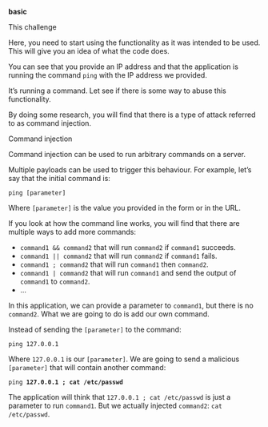**basic**

<div>
  <link rel="stylesheet" href="https://pentesterlab.com/onedark.min.css">
</div>

<div class="display-9 l-space-half fw-bold mb-1 text-uppercase">This challenge</div>

<p>Here, you need to start using the functionality as it was intended to be used. This will give you an idea of what the code does.</p>

<p>You can see that you provide an IP address and that the application is running the command <code class="code-alt">ping</code> with the IP address we provided.</p>

<p>It’s running a command. Let see if there is some way to abuse this functionality.</p>

<p>By doing some research, you will find that there is a type of attack referred to as command injection.</p>

<div class="display-9 l-space-half fw-bold mb-1 text-uppercase">Command injection</div>

<p>Command injection can be used to run arbitrary commands on a server. </p>

<p>Multiple payloads can be used to trigger this behaviour. For example, let’s say that the initial command is: </p>

<pre class="shadow"><code>ping [parameter]</code></pre>

<p>Where <code class="code-alt">[parameter]</code> is the value you provided in the form or in the URL.</p>

<p>If you look at how the command line works, you will find that there are multiple ways to add more commands:</p>

<ul>
  <li><code class="code-alt">command1 && command2</code> that will run <code class="code-alt">command2</code> if <code class="code-alt">command1</code> succeeds.</li>
  <li><code class="code-alt">command1 || command2</code> that will run <code class="code-alt">command2</code> if <code class="code-alt">command1</code> fails.</li>
  <li><code class="code-alt">command1 ; command2</code> that will run <code class="code-alt">command1</code> then <code class="code-alt">command2</code>.</li>
  <li><code class="code-alt">command1 | command2</code> that will run <code class="code-alt">command1</code> and send the output of <code class="code-alt">command1</code> to <code class="code-alt">command2</code>.</li>
  <li>...</li>
</ul>

<p>In this application, we can provide a parameter to <code class="code-alt">command1</code>, but there is no <code class="code-alt">command2</code>. What we are going to do is add our own command.</p>

<p>Instead of sending the <code class="code-alt">[parameter]</code> to the command:</p>

<p><code class="code-alt">ping 127.0.0.1</code></p>

<p>Where <code class="code-alt">127.0.0.1</code> is our <code class="code-alt">[parameter]</code>. We are going to send a malicious <code class="code-alt">[parameter]</code> that will contain another command:</p>

<pre class="shadow"><code>ping <b>127.0.0.1 ; cat /etc/passwd</b></code></pre>

<p>The application will think that <code class="code-alt">127.0.0.1 ; cat /etc/passwd</code> is just a parameter to run <code class="code-alt">command1</code>. But we actually injected <code class="code-alt">command2</code>: <code class="code-alt">cat /etc/passwd</code>.</p>
